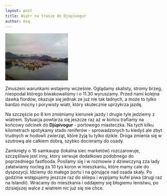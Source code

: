```yaml
---
layout: post
title: Wiatr na trasie do Djúpivogur
author: msq
---
```


<a href="./images/news/miejscowa_01.jpg"><img src="./images/news/miejscowa_01_thumb.jpg" class="image left" /></a>

Zmuszeni warunkami wstajemy wcześnie. Oglądamy skalisty, stromy brzeg, nieopodal
którego biwakowaliśmy i o 11.30 wyruszamy. Przed nami kolejna dawka fiordów,
okazuje się jednak ze już nie tak ładnych, a może to tylko bardzo mocny i
porywisty wiatr, który skutecznie uprzykrza jazdę.

Na szczęście po 8 km zmieniamy kierunek jazdy i drugie tyle jedziemy z wiatrem.
Sytuacja powtarza się jeszcze raz aż w końcu trafiamy na końcowy odcinek do
**Djúpivogur** - portowego miasteczka. Na tych kilku kilometrach spotykamy stado
reniferów - sprowadzonych tu kiedyś ale zbyt trudnych w hodowli zwierząt, które
żyją tu tylko dzikie. Droga zmienia się w szutrową ale całkiem dobrą, szybko
docieramy do osady.

Zamknięty o 16 samkaupp (lokalna siec marketów) rozczarowuje, szczęśliwie jest
inny, który serwuje dodatkowo podobnego do poprzedniego fastfooda. Posilamy się
i w rozmowie z dziewczyną zza lady załatwiamy nocleg za 10 tys koron w
mieszkaniu, które mamy cale do dyspozycji. Idziemy do małego portu i na górujące
nad osada skały. Po godzinie wstępujemy jeszcze raz do sklepu i wypijamy kufel
piwa (drugi raz na Islandii).  Wracamy do mieszkania i oddajemy się błogiemu
lenistwu, po dzisiejszej walce z wiatrem nic już się nie chce.
